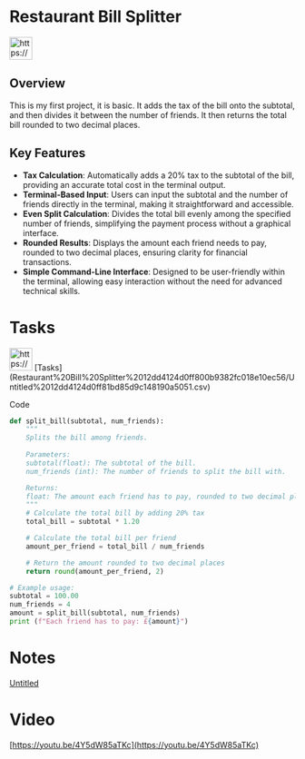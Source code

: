 # Restaurant Bill Splitter

<aside>
<img src="https://www.notion.so/icons/checklist_lightgray.svg" alt="https://www.notion.so/icons/checklist_lightgray.svg" width="40px" />

# Overview

This is my first project, it is basic. It adds the tax of the bill onto the subtotal, and then divides it between the number of friends. It then returns the total bill rounded to two decimal places.

# Key Features

- **Tax Calculation**: Automatically adds a 20% tax to the subtotal of the bill, providing an accurate total cost in the terminal output.
- **Terminal-Based Input**: Users can input the subtotal and the number of friends directly in the terminal, making it straightforward and accessible.
- **Even Split Calculation**: Divides the total bill evenly among the specified number of friends, simplifying the payment process without a graphical interface.
- **Rounded Results**: Displays the amount each friend needs to pay, rounded to two decimal places, ensuring clarity for financial transactions.
- **Simple Command-Line Interface**: Designed to be user-friendly within the terminal, allowing easy interaction without the need for advanced technical skills.
</aside>

#

# Tasks

<aside>
<img src="https://www.notion.so/icons/subtask_lightgray.svg" alt="https://www.notion.so/icons/subtask_lightgray.svg" width="40px" /> [Tasks](Restaurant%20Bill%20Splitter%2012dd4124d0ff800b9382fc018e10ec56/Untitled%2012dd4124d0ff81bd85d9c148190a5051.csv)


Code

```python
def split_bill(subtotal, num_friends):
    """
    Splits the bill among friends.
    
    Parameters:
    subtotal(float): The subtotal of the bill.
    num_friends (int): The number of friends to split the bill with.

    Returns:
    float: The amount each friend has to pay, rounded to two decimal places
    """
    # Calculate the total bill by adding 20% tax
    total_bill = subtotal * 1.20

    # Calculate the total bill per friend
    amount_per_friend = total_bill / num_friends

    # Return the amount rounded to two decimal places
    return round(amount_per_friend, 2)

# Example usage:
subtotal = 100.00
num_friends = 4
amount = split_bill(subtotal, num_friends)
print (f"Each friend has to pay: £{amount}")
```

</aside>

# Notes

[Untitled](Restaurant%20Bill%20Splitter%2012dd4124d0ff800b9382fc018e10ec56/Untitled%2012dd4124d0ff81268ab4d6a2577decc2.csv)

# Video

[https://youtu.be/4Y5dW85aTKc](https://youtu.be/4Y5dW85aTKc)
